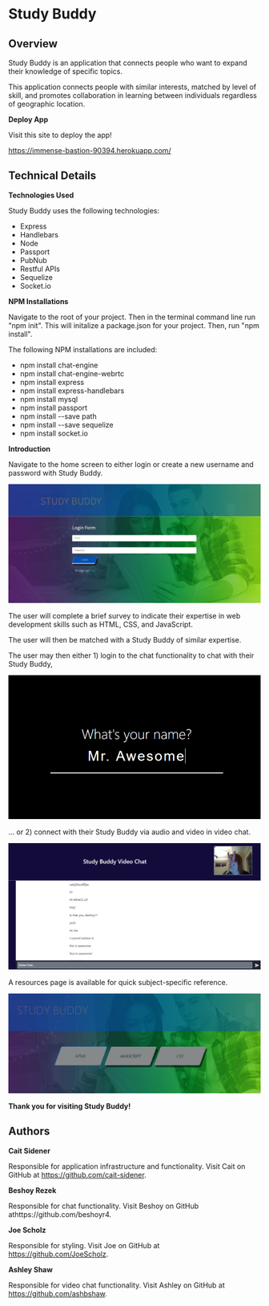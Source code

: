 # **Study Buddy**

## **Overview**
Study Buddy is an application that connects people who want to expand their knowledge of specific topics. 

This application connects people with similar interests, matched by level of skill, and promotes collaboration in learning between individuals regardless of geographic location.

**Deploy App**

Visit this site to deploy the app!

https://immense-bastion-90394.herokuapp.com/

## **Technical Details**
**Technologies Used**

Study Buddy uses the following technologies:

- Express
- Handlebars
- Node
- Passport
- PubNub
- Restful APIs
- Sequelize
- Socket.io

**NPM Installations**

Navigate to the root of your project. Then in the terminal command line run "npm init". This will initalize a package.json for your project. Then, run "npm install".

The following NPM installations are included:
- npm install chat-engine
- npm install chat-engine-webrtc
- npm install express
- npm install express-handlebars
- npm install mysql
- npm install passport
- npm install --save path
- npm install --save sequelize
- npm install socket.io

**Introduction**

Navigate to the home screen to either login or create a new username and password with Study Buddy.

![Home](/public/img/login.png)


The user will complete a brief survey to indicate their expertise in web development skills such as HTML, CSS, and JavaScript.

The user will then be matched with a Study Buddy of similar expertise.

The user may then either 1) login to the chat functionality to chat with their Study Buddy,

![Survey](/public/img/chat.png)

... or 2) connect with their Study Buddy via audio and video in video chat.

![Survey](/public/img/vid.png)

A resources page is available for quick subject-specific reference.

![Survey](/public/img/resources.png)

**Thank you for visiting Study Buddy!**

## **Authors**

**Cait Sidener** 

Responsible for application infrastructure and functionality.
Visit Cait on GitHub at https://github.com/cait-sidener.

**Beshoy Rezek** 

Responsible for chat functionality.
Visit Beshoy on GitHub athttps://github.com/beshoyr4. 

**Joe Scholz** 

Responsible for styling.
Visit Joe on GitHub at https://github.com/JoeScholz.

**Ashley Shaw**

Responsible for video chat functionality.
Visit Ashley on GitHub at https://github.com/ashbshaw.